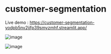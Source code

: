 ﻿# customer-segmentation
Live demo : https://customer-segmentation-yodpb5nv2jjfp39smyzmhf.streamlit.app/

![image](https://github.com/user-attachments/assets/b6b938db-4bcd-4592-8396-b626388c5f9f)

![image](https://github.com/user-attachments/assets/e18eb7a3-346e-45e5-b730-b70d342f6f8b)

